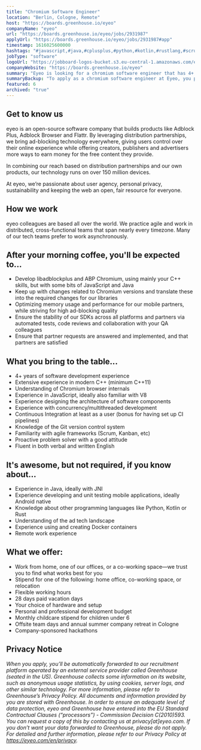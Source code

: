 ```yaml
---
title: "Chromium Software Engineer"
location: "Berlin, Cologne, Remote"
host: "https://boards.greenhouse.io/eyeo"
companyName: "eyeo"
url: "https://boards.greenhouse.io/eyeo/jobs/2931987"
applyUrl: "https://boards.greenhouse.io/eyeo/jobs/2931987#app"
timestamp: 1616025600000
hashtags: "#javascript,#java,#cplusplus,#python,#kotlin,#rustlang,#scrum,#android,#docker,#ui/ux,#git"
jobType: "software"
logoUrl: "https://jobboard-logos-bucket.s3.eu-central-1.amazonaws.com/eyeo"
companyWebsite: "https://boards.greenhouse.io/eyeo"
summary: "Eyeo is looking for a chromium software engineer that has 4+ years of software development experience."
summaryBackup: "To apply as a chromium software engineer at Eyeo, you preferably need to have some knowledge of: #javascript, #java, #python."
featured: 6
archived: "true"
---
```


## Get to know us

eyeo is an open-source software company that builds products like Adblock Plus, Adblock Browser and Flattr. By leveraging distribution partnerships, we bring ad-blocking technology everywhere, giving users control over their online experience while offering creators, publishers and advertisers more ways to earn money for the free content they provide.

In combining our reach based on distribution partnerships and our own products, our technology runs on over 150 million devices.

At eyeo, we’re passionate about user agency, personal privacy, sustainability and keeping the web an open, fair resource for everyone.

## How we work

eyeo colleagues are based all over the world. We practice agile and work in distributed, cross-functional teams that span nearly every timezone. Many of our tech teams prefer to work asynchronously.

## After your morning coffee, you'll be expected to...

*   Develop libadblockplus and ABP Chromium, using mainly your C++ skills, but with some bits of JavaScript and Java
*   Keep up with changes related to Chromium versions and translate these into the required changes for our libraries
*   Optimizing memory usage and performance for our mobile partners, while striving for high ad-blocking quality
*   Ensure the stability of our SDKs across all platforms and partners via automated tests, code reviews and collaboration with your QA colleagues
*   Ensure that partner requests are answered and implemented, and that partners are satisfied

## What you bring to the table...

*   4+ years of software development experience
*   Extensive experience in modern C++ (minimum C++11)
*   Understanding of Chromium browser internals
*   Experience in JavaScript, ideally also familiar with V8
*   Experience designing the architecture of software components
*   Experience with concurrency/multithreaded development
*   Continuous Integration at least as a user (bonus for having set up CI pipelines)
*   Knowledge of the Git version control system
*   Familiarity with agile frameworks (Scrum, Kanban, etc)
*   Proactive problem solver with a good attitude
*   Fluent in both verbal and written English

## It's awesome, but not required, if you know about...

*   Experience in Java, ideally with JNI
*   Experience developing and unit testing mobile applications, ideally Android native
*   Knowledge about other programming languages like Python, Kotlin or Rust
*   Understanding of the ad tech landscape
*   Experience using and creating Docker containers
*   Remote work experience

## What we offer:

*   Work from home, one of our offices, or a co-working space—we trust you to find what works best for you
*   Stipend for one of the following: home office, co-working space, or relocation
*   Flexible working hours
*   28 days paid vacation days 
*   Your choice of hardware and setup
*   Personal and professional development budget
*   Monthly childcare stipend for children under 6
*   Offsite team days and annual summer company retreat in Cologne
*   Company-sponsored hackathons

## Privacy Notice

_When you apply, you’ll be automatically forwarded to our recruitment platform operated by an external service provider called Greenhouse (seated in the US). Greenhouse collects some information on its website, such as anonymous usage statistics, by using cookies, server logs, and other similar technology. For more information, please refer to Greenhouse’s Privacy Policy. All documents and information provided by you are stored with Greenhouse. In order to ensure an adequate level of data protection, eyeo and Greenhouse have entered into the EU Standard Contractual Clauses (“processors”) - Commission Decision C(2010)593. You can request a copy of this by contacting us at privacy\[at\]eyeo.com. If you don’t want your data forwarded to Greenhouse, please do not apply. For detailed and further information, please refer to our Privacy Policy at https://eyeo.com/en/privacy._
